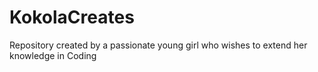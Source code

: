 # KokolaCreates
Repository created by a passionate young girl 
who wishes to extend her knowledge in Coding 
